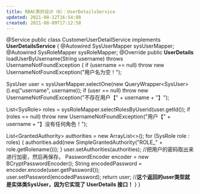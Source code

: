 ```yaml
---
title: RBAC表的设计（6）：UserDetailsService
updated: 2021-08-12T16:54:08
created: 2021-08-09T17:12:58
---
```


@Service
public class CustomerUserDetailService implements **UserDetailsService** {
@Autowired
SysUserMapper sysUserMapper;
@Autowired
SysRoleMapper sysRoleMapper;
@Override
public **UserDetails** loadUserByUsername(String username) throws UsernameNotFoundException {
if (username == null)
throw new UsernameNotFoundException("用户名为空！");

SysUser user = sysUserMapper.selectOne(new QueryWrapper\<SysUser\>().eq("username", username));
if (user == null)
throw new UsernameNotFoundException("不存在用户【" + username + "】");

List\<SysRole\> roles = sysRoleMapper.selectRolesByUserid(user.getId());
if (roles == null)
throw new UsernameNotFoundException("用户【" + username + "】没有任何角色！");

List\<GrantedAuthority\> authorities = new ArrayList\<\>();
for (SysRole role : roles) {
authorities.add(new SimpleGrantedAuthority("ROLE\_" + role.getRolename()));
}
user.setAuthorities(authorities);
//把用户的密码取出来进行加密，然后再保存。
PasswordEncoder encoder = new BCryptPasswordEncoder();
String encodedPassword = encoder.encode(user.getPassword());
user.setPassword(encodedPassword);
return user; //**这个返回的user类型就是实体类SysUser，因为它实现了 UserDetails 接口！**
}
}

